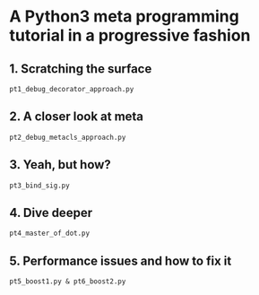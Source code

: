 # A Python3 meta programming tutorial in a progressive fashion

## 1. Scratching the surface
```pt1_debug_decorator_approach.py```

## 2. A closer look at meta
```pt2_debug_metacls_approach.py```

## 3. Yeah, but how?
```pt3_bind_sig.py```

## 4. Dive deeper
```pt4_master_of_dot.py```

## 5. Performance issues and how to fix it
```pt5_boost1.py & pt6_boost2.py```